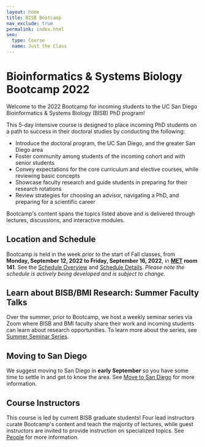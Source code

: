 ```yaml
---
layout: home
title: BISB Bootcamp
nav_exclude: true
permalink: index.html
seo:
  type: Course
  name: Just the Class
---
```


# Bioinformatics & Systems Biology Bootcamp 2022

Welcome to the 2022 Bootcamp for incoming students to the UC San Diego Bioinformatics & Systems Biology (BISB) PhD program!

This 5-day intensive course is designed to place incoming PhD students on a path to success in their doctoral studies by conducting the following:

- Introduce the doctoral program, the UC San Diego, and the greater San Diego area
- Foster community among students of the incoming cohort and with senior students
- Convey expectations for the core curriculum and elective courses, while reviewing basic concepts
- Showcase faculty research and guide students in preparing for their research rotations
- Review strategies for choosing an advisor, navigating a PhD, and preparing for a scientific career

Bootcamp's content spans the topics listed above and is delivered through lectures, discussions, and interactive modules.

## Location and Schedule

Bootcamp is held in the week prior to the start of Fall classes, from **Monday, September 12, 2022 to Friday, September 16, 2022**, in **[MET](https://goo.gl/maps/eXQLH5v2zcRU8f8P8) room 141**. See the [Schedule Overview](schedule-overview.md) and [Schedule Details](schedule-details.md). *Please note the schedule is actively being developed and is subject to change.*

## Learn about BISB/BMI Research: Summer Faculty Talks

Over the summer, prior to Bootcamp, we host a weekly seminar series via Zoom where BISB and BMI faculty share their work and incoming students can learn about research opportunities. To learn more about the series, see [Summer Seminar Series](summer-seminar.md).

## Moving to San Diego

We suggest moving to San Diego in **early September** so you have some time to settle in and get to know the area. See [Move to San Diego](move-to-san-diego.md) for more information.

## Course Instructors

This course is led by current BISB graduate students! Four lead instructors curate Bootcamp's content and teach the majority of lectures, while guest instructors are invited to provide instruction on specialized topics. See [People](people.md) for more information.
